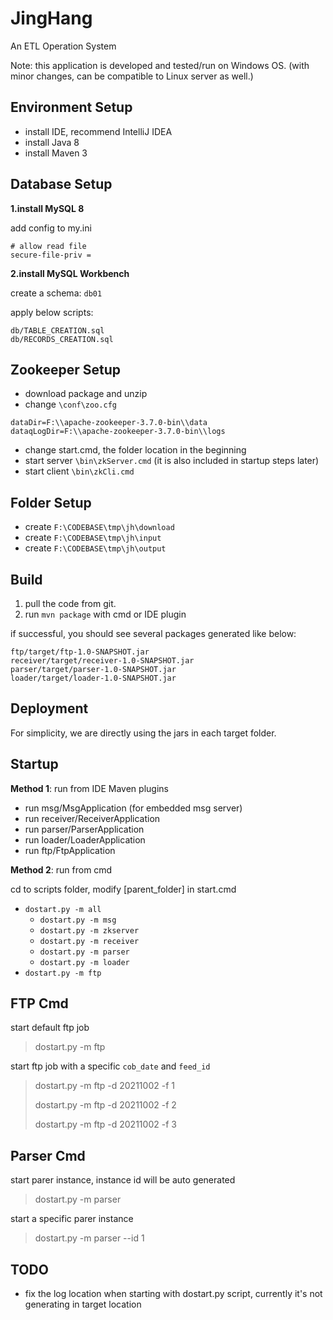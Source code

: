 # JingHang

An ETL Operation System

Note: this application is developed and tested/run on Windows OS. (with minor changes, can be compatible to Linux server as well.)

## Environment Setup

- install IDE, recommend IntelliJ IDEA
- install Java 8
- install Maven 3

## Database Setup

**1.install MySQL 8**

add config to my.ini

~~~
# allow read file
secure-file-priv =
~~~

**2.install MySQL Workbench**

create a schema: `db01`

apply below scripts:

~~~
db/TABLE_CREATION.sql
db/RECORDS_CREATION.sql
~~~

## Zookeeper Setup

- download package and unzip
- change `\conf\zoo.cfg`

~~~
dataDir=F:\\apache-zookeeper-3.7.0-bin\\data
dataqLogDir=F:\\apache-zookeeper-3.7.0-bin\\logs
~~~

- change start.cmd, the folder location in the beginning
- start server `\bin\zkServer.cmd` (it is also included in startup steps later)
- start client `\bin\zkCli.cmd`

## Folder Setup

- create `F:\CODEBASE\tmp\jh\download`
- create `F:\CODEBASE\tmp\jh\input`
- create `F:\CODEBASE\tmp\jh\output`

## Build

1. pull the code from git.
2. run `mvn package` with cmd or IDE plugin

if successful, you should see several packages generated like below:

~~~
ftp/target/ftp-1.0-SNAPSHOT.jar
receiver/target/receiver-1.0-SNAPSHOT.jar
parser/target/parser-1.0-SNAPSHOT.jar
loader/target/loader-1.0-SNAPSHOT.jar
~~~

## Deployment

For simplicity, we are directly using the jars in each target folder.

## Startup

**Method 1**: run from IDE Maven plugins

- run msg/MsgApplication (for embedded msg server)
- run receiver/ReceiverApplication
- run parser/ParserApplication
- run loader/LoaderApplication
- run ftp/FtpApplication

**Method 2**: run from cmd

cd to scripts folder, modify [parent_folder] in start.cmd

- `dostart.py -m all`
  - `dostart.py -m msg`
  - `dostart.py -m zkserver`
  - `dostart.py -m receiver`
  - `dostart.py -m parser`
  - `dostart.py -m loader`
- `dostart.py -m ftp`

## FTP Cmd

start default ftp job
> dostart.py -m ftp

start ftp job with a specific `cob_date` and `feed_id`
> dostart.py -m ftp -d 20211002 -f 1
> 
> dostart.py -m ftp -d 20211002 -f 2
> 
> dostart.py -m ftp -d 20211002 -f 3

## Parser Cmd

start parer instance, instance id will be auto generated
> dostart.py -m parser

start a specific parer instance
> dostart.py -m parser --id 1

## TODO

- fix the log location when starting with dostart.py script, currently it's not generating in target location